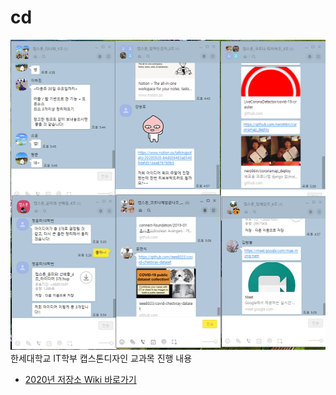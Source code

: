 # cd
![대문 사진](./readme-pic1.png)
한세대학교 IT학부 캡스톤디자인 교과목 진행 내용
* [2020년 저장소 Wiki 바로가기](https://github.com/hansei-it/cd/wiki)
